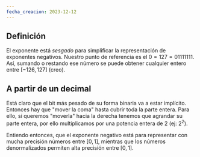 ```yaml
---
fecha_creacion: 2023-12-12
---
```

## Definición
El exponente está *sesgado* para simplificar la representación de exponentes negativos. Nuestro punto de referencia es el $0 = 127 = 01111111$. Así, sumando o restando ese número se puede obtener cualquier entero entre $[-126, 127]$ (creo).

## A partir de un decimal
Está claro que el bit más pesado de su forma binaria va a estar implícito. Entonces hay que "mover la coma" hasta cubrir toda la parte entera. Para ello, si queremos "moverla" hacia la derecha tenemos que agrandar su parte entera, por ello multiplicamos por una potencia entera de 2 (ej: $2^2$).

Entiendo entonces, que el exponente negativo está para representar con mucha precisión números entre $[0, 1]$, mientras que los números denormalizados permiten alta precisión entre $[0, 1]$.
